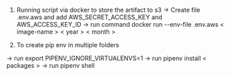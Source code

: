 1) Running script via docker to store the artifact to s3
-> Create file .env.aws and add AWS_SECRET_ACCESS_KEY and AWS_ACCESS_KEY_ID
-> run command docker run --env-file .env.aws  < image-name > < year > < month >

2) To create pip env in multiple folders 

-> run export PIPENV_IGNORE_VIRTUALENVS=1
-> run pipenv install < packages >
-> run pipenv shell